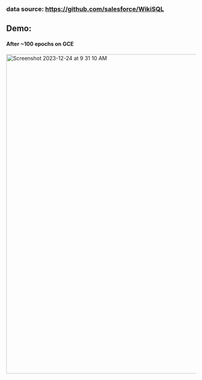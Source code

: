 ### data source: https://github.com/salesforce/WikiSQL

## Demo:
#### After ~100 epochs on GCE

<img width="847" alt="Screenshot 2023-12-24 at 9 31 10 AM" src="https://github.com/ph-ngn/SQL-Query-RecSys/assets/93941060/62a744d5-2f31-44a5-be81-3fe74cd5b19c">


